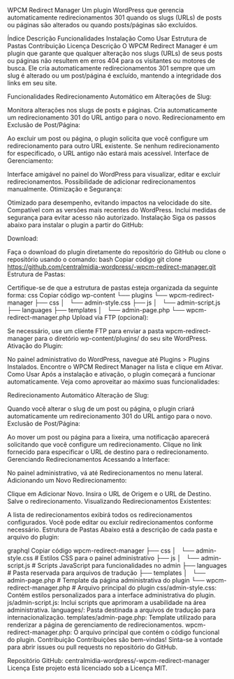 WPCM Redirect Manager
Um plugin WordPress que gerencia automaticamente redirecionamentos 301 quando os slugs (URLs) de posts ou páginas são alterados ou quando posts/páginas são excluídos.

Índice
Descrição
Funcionalidades
Instalação
Como Usar
Estrutura de Pastas
Contribuição
Licença
Descrição
O WPCM Redirect Manager é um plugin que garante que qualquer alteração nos slugs (URLs) de seus posts ou páginas não resultem em erros 404 para os visitantes ou motores de busca. Ele cria automaticamente redirecionamentos 301 sempre que um slug é alterado ou um post/página é excluído, mantendo a integridade dos links em seu site.

Funcionalidades
Redirecionamento Automático em Alterações de Slug:

Monitora alterações nos slugs de posts e páginas.
Cria automaticamente um redirecionamento 301 do URL antigo para o novo.
Redirecionamento em Exclusão de Post/Página:

Ao excluir um post ou página, o plugin solicita que você configure um redirecionamento para outro URL existente.
Se nenhum redirecionamento for especificado, o URL antigo não estará mais acessível.
Interface de Gerenciamento:

Interface amigável no painel do WordPress para visualizar, editar e excluir redirecionamentos.
Possibilidade de adicionar redirecionamentos manualmente.
Otimização e Segurança:

Otimizado para desempenho, evitando impactos na velocidade do site.
Compatível com as versões mais recentes do WordPress.
Inclui medidas de segurança para evitar acesso não autorizado.
Instalação
Siga os passos abaixo para instalar o plugin a partir do GitHub:

Download:

Faça o download do plugin diretamente do repositório do GitHub ou clone o repositório usando o comando:
bash
Copiar código
git clone https://github.com/centralmidia-wordpress/-wpcm-redirect-manager.git
Estrutura de Pastas:

Certifique-se de que a estrutura de pastas esteja organizada da seguinte forma:
css
Copiar código
wp-content
└── plugins
    └── wpcm-redirect-manager
        ├── css
        │   └── admin-style.css
        ├── js
        │   └── admin-script.js
        ├── languages
        ├── templates
        │   └── admin-page.php
        └── wpcm-redirect-manager.php
Upload via FTP (opcional):

Se necessário, use um cliente FTP para enviar a pasta wpcm-redirect-manager para o diretório wp-content/plugins/ do seu site WordPress.
Ativação do Plugin:

No painel administrativo do WordPress, navegue até Plugins > Plugins Instalados.
Encontre o WPCM Redirect Manager na lista e clique em Ativar.
Como Usar
Após a instalação e ativação, o plugin começará a funcionar automaticamente. Veja como aproveitar ao máximo suas funcionalidades:

Redirecionamento Automático
Alteração de Slug:

Quando você alterar o slug de um post ou página, o plugin criará automaticamente um redirecionamento 301 do URL antigo para o novo.
Exclusão de Post/Página:

Ao mover um post ou página para a lixeira, uma notificação aparecerá solicitando que você configure um redirecionamento.
Clique no link fornecido para especificar o URL de destino para o redirecionamento.
Gerenciando Redirecionamentos
Acessando a Interface:

No painel administrativo, vá até Redirecionamentos no menu lateral.
Adicionando um Novo Redirecionamento:

Clique em Adicionar Novo.
Insira o URL de Origem e o URL de Destino.
Salve o redirecionamento.
Visualizando Redirecionamentos Existentes:

A lista de redirecionamentos exibirá todos os redirecionamentos configurados.
Você pode editar ou excluir redirecionamentos conforme necessário.
Estrutura de Pastas
Abaixo está a descrição de cada pasta e arquivo do plugin:

graphql
Copiar código
wpcm-redirect-manager
├── css
│   └── admin-style.css         # Estilos CSS para o painel administrativo
├── js
│   └── admin-script.js         # Scripts JavaScript para funcionalidades no admin
├── languages                    # Pasta reservada para arquivos de tradução
├── templates
│   └── admin-page.php          # Template da página administrativa do plugin
└── wpcm-redirect-manager.php    # Arquivo principal do plugin
css/admin-style.css: Contém estilos personalizados para a interface administrativa do plugin.
js/admin-script.js: Inclui scripts que aprimoram a usabilidade na área administrativa.
languages/: Pasta destinada a arquivos de tradução para internacionalização.
templates/admin-page.php: Template utilizado para renderizar a página de gerenciamento de redirecionamentos.
wpcm-redirect-manager.php: O arquivo principal que contém o código funcional do plugin.
Contribuição
Contribuições são bem-vindas! Sinta-se à vontade para abrir issues ou pull requests no repositório do GitHub.

Repositório GitHub: centralmidia-wordpress/-wpcm-redirect-manager
Licença
Este projeto está licenciado sob a Licença MIT.

